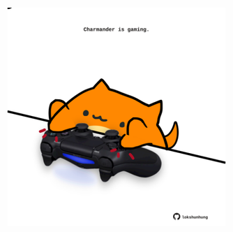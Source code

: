 <!-- built at 17/04/2025, 14:00:30 UTC -->
<p align="center">
  <img width="500" height="500" src="./ReadmeImage.svg">
</p>
